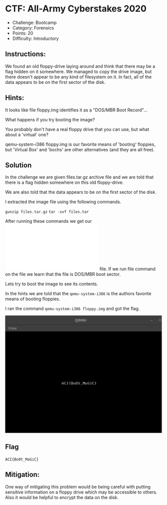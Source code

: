 # CTF: All-Army Cyberstakes 2020

- Challenge: Bootcamp    
- Category: Forensics    	
- Points: 20   
- Difficulty: Introductory    

## Instructions:

We found an old floppy-drive laying around and think that there may be a flag hidden on it somewhere. We managed to copy the drive image, but there doesn't appear to be any kind of filesystem on it. In fact, all of the data appears to be on the first sector of the disk.


## Hints:

It looks like file floppy.img identifies it as a "DOS/MBR Boot Record"...

What happens if you try booting the image?

You probably don't have a real floppy drive that you can use, but what about a 'virtual' one?

qemu-system-i386 floppy.img is our favorite means of 'booting' floppies, but 'Virtual Box' and 'bochs' are other alternatives (and they are all free).

## Solution

In the challenge we are given files.tar.gz archive file and we are told that there is a flag hidden somewhere on this old floppy-drive.

We are also told that the data appears to be on the first sector of the disk.

I extracted the image file using the following commands. 

`gunzip files.tar.gz`
`tar -xvf files.tar`

After running these commands we get our ![floppy.img](floppy.img) file. If we run file command on the file we learn that the file is DOS/MBR boot sector. 

Lets try to boot the image to see its contents. 

In the hints we are told that the `qemu-system-i386` is the authors favorite means of booting floppies. 

I ran the command `qemu-system-i386 floppy.img` and got the flag. 

![bootcamp](bootcamp.png) 

## Flag

`ACI{Bo0t_MaGiC}`

## Mitigation:

One way of mitigating this problem would be being careful with putting sensitive information on a floppy drive which may be accessible to others. Also it would be helpful to encrypt the data on the disk.


